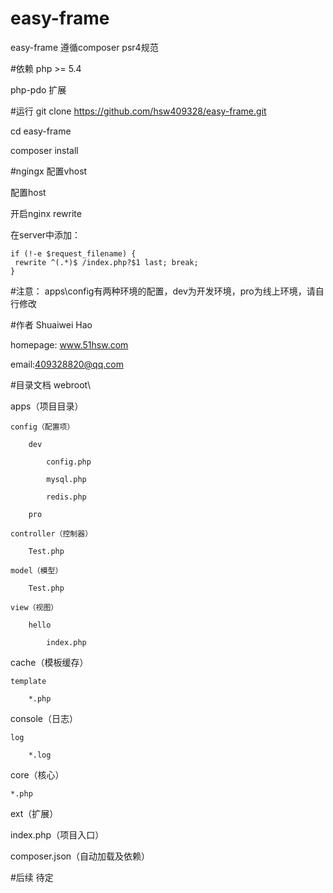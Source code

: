# easy-frame
easy-frame 遵循composer psr4规范

#依赖
php >= 5.4

php-pdo 扩展
    
#运行
git clone https://github.com/hsw409328/easy-frame.git

cd easy-frame 

composer install
    
#ngingx
配置vhost

配置host

开启nginx rewrite
    

在server中添加：
  
    if (!-e $request_filename) { 
     rewrite ^(.*)$ /index.php?$1 last; break; 
    }

#注意：
    apps\config有两种环境的配置，dev为开发环境，pro为线上环境，请自行修改
    
#作者
Shuaiwei Hao

homepage: www.51hsw.com

email:409328820@qq.com
    
#目录文档
webroot\
   
   apps（项目目录）  
                 
    config（配置项）
    
        dev
        
            config.php
            
            mysql.php
            
            redis.php
            
        pro
        
    controller（控制器）
    
        Test.php
        
    model（模型）
    
        Test.php
        
    view（视图）
    
        hello
        
            index.php
            
   cache（模板缓存）
   
    template
    
        *.php
        
   console（日志）
   
    log
    
        *.log
        
   core（核心）
   
    *.php
    
   ext（扩展）
  
   
   index.php（项目入口）
   
   composer.json（自动加载及依赖）

#后续
待定